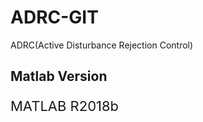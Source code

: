 # ADRC-GIT
ADRC(Active Disturbance Rejection Control)

## Matlab Version
<p style="font-size:22px;">
  MATLAB R2018b
  </p>
